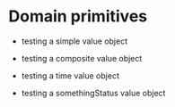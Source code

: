 # Domain primitives

- testing a simple value object

- testing a composite value object

- testing a time value object

- testing a somethingStatus value object